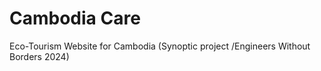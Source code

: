 # Cambodia Care

Eco-Tourism Website for Cambodia (Synoptic project /Engineers Without Borders 2024)
